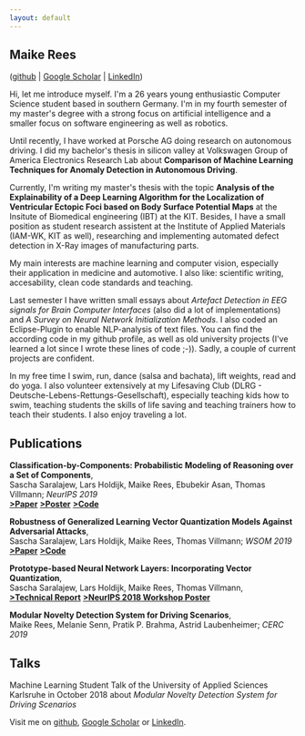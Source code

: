 ```yaml
---
layout: default
---
```


## Maike Rees
([github](https://github.com/maikefer) | [Google Scholar](https://scholar.google.de/citations?user=7ervD1UAAAAJ&hl=de&oi=ao) | [LinkedIn](https://www.linkedin.com/in/maike-rees-8b6103150))

Hi, let me introduce myself. I'm a 26 years young enthusiastic Computer Science student based in southern Germany. I'm in my fourth semester of my master's degree with a strong focus on artificial intelligence and a smaller focus on software engineering as well as robotics.

Until recently, I have worked at Porsche AG doing research on autonomous driving. I did my bachelor's thesis in silicon valley at Volkswagen Group of America Electronics Research Lab about **Comparison of Machine Learning Techniques for Anomaly Detection in Autonomous Driving**.

Currently, I'm writing my master's thesis with the topic **Analysis of the Explainability of a Deep Learning Algorithm for the Localization of Ventricular Ectopic Foci based on Body Surface Potential Maps** at the Insitute of Biomedical engineering (IBT) at the KIT. Besides, I have a small position as student research assistent at the Institute of Applied Materials (IAM-WK, KIT as well), researching and implementing automated defect detection in X-Ray images of manufacturing parts.

My main interests are machine learning and computer vision, especially their application in medicine and automotive. 
I also like: scientific writing, accesability, clean code standards and teaching.

Last semester I have written small essays about _Artefact Detection in EEG signals for Brain Computer Interfaces_ (also did a lot of implementations) and _A Survey on Neural Network Initialization Methods_. I also coded an Eclipse-Plugin to enable NLP-analysis of text files. You can find the according code in my github profile, as well as old university projects (I've learned a lot since I wrote these lines of code ;-)). Sadly, a couple of current projects are confident. 

In my free time I swim, run, dance (salsa and bachata), lift weights, read and do yoga. I also volunteer extensively at my Lifesaving Club (DLRG - Deutsche-Lebens-Rettungs-Gesellschaft), especially teaching kids how to swim, teaching students the skills of life saving and teaching trainers how to teach their students. I also enjoy traveling a lot.

## Publications
**Classification-by-Components: Probabilistic Modeling of Reasoning over a Set of Components**,<br/>
Sascha Saralajew, Lars Holdijk, Maike Rees, Ebubekir Asan, Thomas Villmann; _NeurIPS 2019_ <br/>
[**>Paper**](https://papers.nips.cc/paper/8546-classification-by-components-probabilistic-modeling-of-reasoning-over-a-set-of-components.pdf)     [**>Poster**](https://www.dropbox.com/sh/f2o34nc1fvbczeu/AACyv1nnGKtJegBeZhWi949za?dl=0&preview=Poster+-+Classification+By+Components.pdf)   [**>Code**](https://github.com/saralajew/cbc_networks)


**Robustness of Generalized Learning Vector Quantization Models Against Adversarial Attacks**,<br/>
Sascha Saralajew, Lars Holdijk, Maike Rees, Thomas Villmann; _WSOM 2019_ <br/>
[**>Paper**](https://arxiv.org/pdf/1902.00577.pdf)    [**>Code**](https://github.com/LarsHoldijk/robust_LVQ_models)


**Prototype-based Neural Network Layers: Incorporating Vector Quantization**, <br/>
Sascha Saralajew, Lars Holdijk, Maike Rees, Thomas Villmann, <br/>
[**>Technical Report**](https://arxiv.org/abs/1812.01214)  [**>NeurIPS 2018 Workshop Poster**](https://github.com/maikefer/maikefer.github.io/blob/master/ressources/2018poster.pdf)


**Modular Novelty Detection System for Driving Scenarios**, <br/>
Maike Rees, Melanie Senn, Pratik P. Brahma, Astrid Laubenheimer; _CERC 2019_

## Talks
Machine Learning Student Talk of the University of Applied Sciences Karlsruhe in October 2018 about _Modular Novelty Detection System for Driving Scenarios_



Visit me on [github](https://github.com/maikefer), [Google Scholar](https://scholar.google.de/citations?user=7ervD1UAAAAJ&hl=de&oi=ao)  or [LinkedIn](https://www.linkedin.com/in/maike-rees-8b6103150).


